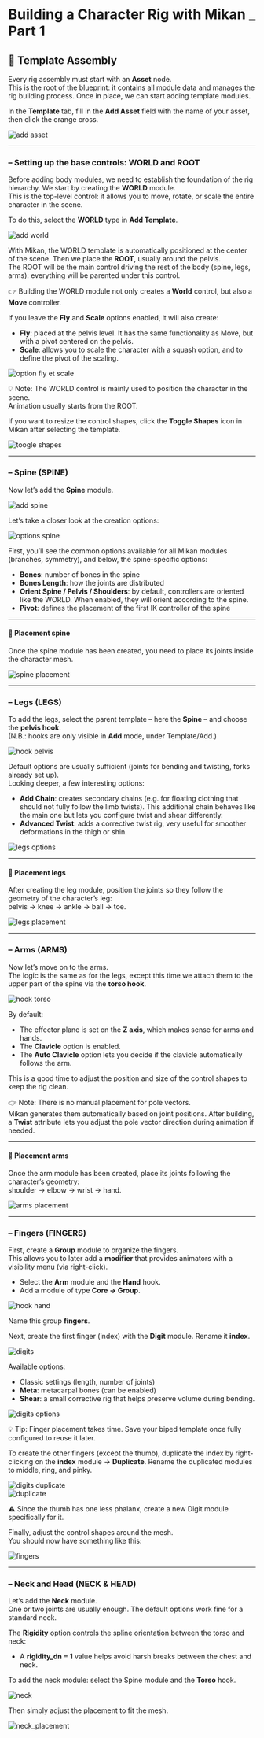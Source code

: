 # Building a Character Rig with Mikan _ Part 1

## 🔹 Template Assembly

Every rig assembly must start with an **Asset** node.  
This is the root of the blueprint: it contains all module data and manages the rig building process. Once in place, we can start adding template modules.

In the **Template** tab, fill in the **Add Asset** field with the name of your asset, then click the orange cross.

![add asset](./img/add_asset.png)  

---

### – Setting up the base controls: WORLD and ROOT

Before adding body modules, we need to establish the foundation of the rig hierarchy. We start by creating the **WORLD** module.  
This is the top-level control: it allows you to move, rotate, or scale the entire character in the scene.

To do this, select the **WORLD** type in **Add Template**.

![add world](./img/add_world.png)

With Mikan, the WORLD template is automatically positioned at the center of the scene. Then we place the **ROOT**, usually around the pelvis.  
The ROOT will be the main control driving the rest of the body (spine, legs, arms): everything will be parented under this control.

👉 Building the WORLD module not only creates a **World** control, but also a **Move** controller.

If you leave the **Fly** and **Scale** options enabled, it will also create:

- **Fly**: placed at the pelvis level. It has the same functionality as Move, but with a pivot centered on the pelvis.  
- **Scale**: allows you to scale the character with a squash option, and to define the pivot of the scaling.  

![option fly et scale](./img/options_fly_scale.png)

💡 Note: The WORLD control is mainly used to position the character in the scene.  
Animation usually starts from the ROOT.

If you want to resize the control shapes, click the **Toggle Shapes** icon in Mikan after selecting the template.

![toogle shapes](./img/toogle_shapes.png)

---

### – Spine (SPINE)

Now let’s add the **Spine** module.

![add spine](./img/add_spine.png)

Let’s take a closer look at the creation options:

![options spine](./img/spine_options.png)

First, you’ll see the common options available for all Mikan modules (branches, symmetry), and below, the spine-specific options:

- **Bones**: number of bones in the spine  
- **Bones Length**: how the joints are distributed  
- **Orient Spine / Pelvis / Shoulders**: by default, controllers are oriented like the WORLD. When enabled, they will orient according to the spine.  
- **Pivot**: defines the placement of the first IK controller of the spine  

---

#### 📍 Placement spine

Once the spine module has been created, you need to place its joints inside the character mesh.  

![spine placement](./img/spine_placement.png)

---

### – Legs (LEGS)

To add the legs, select the parent template – here the **Spine** – and choose the **pelvis hook**.  
(N.B.: hooks are only visible in **Add** mode, under Template/Add.)

![hook pelvis](./img/hook_pelvis_add.png)

Default options are usually sufficient (joints for bending and twisting, forks already set up).  
Looking deeper, a few interesting options:

- **Add Chain**: creates secondary chains (e.g. for floating clothing that should not fully follow the limb twists). This additional chain behaves like the main one but lets you configure twist and shear differently.  
- **Advanced Twist**: adds a corrective twist rig, very useful for smoother deformations in the thigh or shin.  

![legs options](./img/legs_options.png)

---

#### 📍 Placement legs

After creating the leg module, position the joints so they follow the geometry of the character’s leg:  
pelvis → knee → ankle → ball → toe.

![legs placement](./img/legs_placement.png)

---

### – Arms (ARMS)

Now let’s move on to the arms.  
The logic is the same as for the legs, except this time we attach them to the upper part of the spine via the **torso hook**.

![hook torso](./img/hook_torso.png)

By default:

- The effector plane is set on the **Z axis**, which makes sense for arms and hands.  
- The **Clavicle** option is enabled.  
- The **Auto Clavicle** option lets you decide if the clavicle automatically follows the arm.  

This is a good time to adjust the position and size of the control shapes to keep the rig clean.

👉 Note: There is no manual placement for pole vectors.  
Mikan generates them automatically based on joint positions. After building, a **Twist** attribute lets you adjust the pole vector direction during animation if needed.

---

#### 📍 Placement arms

Once the arm module has been created, place its joints following the character’s geometry:  
shoulder → elbow → wrist → hand.

![arms placement](./img/arms_placement.png)

---

### – Fingers (FINGERS)

First, create a **Group** module to organize the fingers.  
This allows you to later add a **modifier** that provides animators with a visibility menu (via right-click).

- Select the **Arm** module and the **Hand** hook.  
- Add a module of type **Core → Group**.  

![hook hand](./img/hook_hand.png)

Name this group **fingers**.

Next, create the first finger (index) with the **Digit** module. Rename it **index**.  

![digits](./img/digits.png)

Available options:

- Classic settings (length, number of joints)  
- **Meta**: metacarpal bones (can be enabled)  
- **Shear**: a small corrective rig that helps preserve volume during bending.  

![digits options](./img/digits_options.png)

💡 Tip: Finger placement takes time. Save your biped template once fully configured to reuse it later.

To create the other fingers (except the thumb), duplicate the index by right-clicking on the **index** module → **Duplicate**. Rename the duplicated modules to middle, ring, and pinky.

![digits duplicate](./img/digit_duplicate.png)  
![duplicate](./img/duplicate.png)

⚠️ Since the thumb has one less phalanx, create a new Digit module specifically for it.  

Finally, adjust the control shapes around the mesh.  
You should now have something like this:  

![fingers](./img/fingers.png)

---

### – Neck and Head (NECK & HEAD)

Let’s add the **Neck** module.  
One or two joints are usually enough. The default options work fine for a standard neck.  

The **Rigidity** option controls the spline orientation between the torso and neck:

- A **rigidity_dn = 1** value helps avoid harsh breaks between the chest and neck.  

To add the neck module: select the Spine module and the **Torso** hook.

![neck](./img/neck.png)

Then simply adjust the placement to fit the mesh.  

![neck_placement](./img/neck_placement.png)
